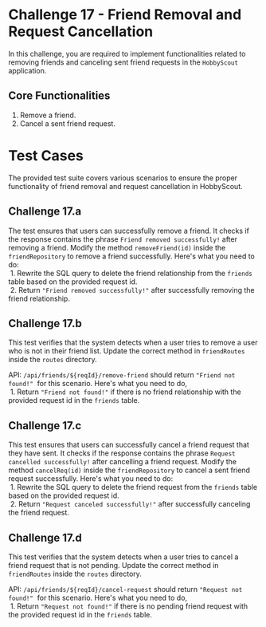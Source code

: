 # Challenge 17 - Friend Removal and Request Cancellation

In this challenge, you are required to implement functionalities related to removing friends and canceling sent friend requests in the `HobbyScout` application.

## Core Functionalities

1. Remove a friend.
2. Cancel a sent friend request.

# Test Cases

The provided test suite covers various scenarios to ensure the proper functionality of friend removal and request cancellation in HobbyScout.

## Challenge 17.a

The test ensures that users can successfully remove a friend. It checks if the response contains the phrase `Friend removed successfully!` after removing a friend. Modify the method `removeFriend(id)` inside the `friendRepository` to remove a friend successfully. Here's what you need to do:  
 1. Rewrite the SQL query to delete the friend relationship from the `friends` table based on the provided request id.  
 2. Return `"Friend removed successfully!"` after successfully removing the friend relationship.

## Challenge 17.b

This test verifies that the system detects when a user tries to remove a user who is not in their friend list. Update the correct method in `friendRoutes` inside the `routes` directory.

API: ```/api/friends/${reqId}/remove-friend``` should return ```"Friend not found!"```  for this scenario. Here's what you need to do,  
 1. Return `"Friend not found!"` if there is no friend relationship with the provided request id in the `friends` table.

## Challenge 17.c

This test ensures that users can successfully cancel a friend request that they have sent. It checks if the response contains the phrase `Request cancelled successfully!` after cancelling a friend request. Modify the method `cancelReq(id)` inside the `friendRepository` to cancel a sent friend request successfully. Here's what you need to do:  
 1. Rewrite the SQL query to delete the friend request from the `friends` table based on the provided request id.  
 2. Return `"Request canceled successfully!"` after successfully canceling the friend request.

## Challenge 17.d

This test verifies that the system detects when a user tries to cancel a friend request that is not pending. Update the correct method in `friendRoutes` inside the `routes` directory.

API: ```/api/friends/${reqId}/cancel-request``` should return ```"Request not found!"```  for this scenario. Here's what you need to do,  
 1. Return `"Request not found!"` if there is no pending friend request with the provided request id in the `friends` table.
